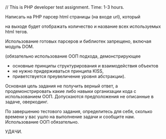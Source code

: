 // This is PHP developer test assignment. Time: 1-3 hours.


Написать на PHP парсер html страницы (на входе url), который

на выходе будет отображать количество и название всех используемых html тегов. 

Использование готовых парсеров и библиотек запрещено, включая модуль DOM.

(обязательно использование ООП подхода, демонстрирующее
- основные принципы структурирования и взаимодействия объектов 
- не нужно придерживаться принципа KISS, 
- приветствуется преувеличение уровня абстракции).



Основная цель задания не получить верный ответ, а продемонстрировать какие либо навыки организации кода с использованием ООП. Допускаются предположения не описанные в задаче, оверкодинг.

По завершению тестового задания, определитесь для себя,  сколько времени у вас ушло на выполнение задачи и сообщите нам. Использование ООП обязательно.

УДАЧИ.
